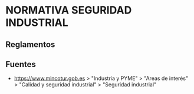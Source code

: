 NORMATIVA SEGURIDAD INDUSTRIAL
==============================


Reglamentos
-----------


Fuentes
-------
- <https://www.mincotur.gob.es> > "Industria y PYME" > "Areas de interés" > 
"Calidad y seguridad industrial" > "Seguridad industrial"

